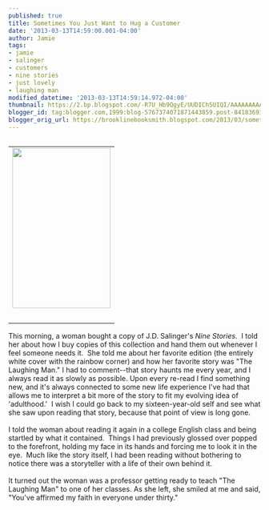 ```yaml
---
published: true
title: Sometimes You Just Want to Hug a Customer
date: '2013-03-13T14:59:00.001-04:00'
author: Jamie
tags:
- jamie
- salinger
- customers
- nine stories
- just lovely
- laughing man
modified_datetime: '2013-03-13T14:59:14.972-04:00'
thumbnail: https://2.bp.blogspot.com/-R7U_Hb9QgyE/UUDICh5UIQI/AAAAAAAAATI/WL06Ls-V21c/s72-c/ninestories.jpg
blogger_id: tag:blogger.com,1999:blog-5767374071871443859.post-8418369125083661931
blogger_orig_url: https://brooklinebooksmith.blogspot.com/2013/03/sometimes-you-just-want-to-hug-customer.html
---
```


<table cellpadding="0" cellspacing="0" class="tr-caption-container" style="float: right; margin-left: 1em; text-align: right;"><tbody><tr><td style="text-align: center;"><a href="https://2.bp.blogspot.com/-R7U_Hb9QgyE/UUDICh5UIQI/AAAAAAAAATI/WL06Ls-V21c/s1600/ninestories.jpg" imageanchor="1" style="clear: right; margin-bottom: 1em; margin-left: auto; margin-right: auto;"><img border="0" height="320" src="https://2.bp.blogspot.com/-R7U_Hb9QgyE/UUDICh5UIQI/AAAAAAAAATI/WL06Ls-V21c/s320/ninestories.jpg" width="196" /></a></td></tr><tr><td class="tr-caption" style="text-align: center;"><br /></td></tr></tbody></table>This morning, a woman bought a copy of J.D. Salinger's <i>Nine Stories</i>. &nbsp;I told her about how I buy copies of this collection and hand them out whenever I feel someone needs it. &nbsp;She told me about her favorite edition (the entirely white cover with the rainbow corner) and how her favorite story was "The Laughing Man." I had to comment--that story haunts me every year, and I always read it as slowly as possible. Upon every re-read I find something new, and it's always connected to some new life experience I've had that allows me to interpret a bit more of the story to fit my evolving idea of 'adulthood.' &nbsp;I wish I could go back to my sixteen-year-old self and see what she saw upon reading that story, because that point of view is long gone. <br /><br />I told the woman about reading it again in a college English class and being startled by what it contained. &nbsp;Things I had previously glossed over popped to the forefront, holding my face in its hands and forcing me to look it in the eye. &nbsp;Much like the story itself, I had been reading without bothering to notice there was a storyteller with a life of their own behind it.<br /><br />It turned out the woman was a professor getting ready to teach "The Laughing Man" to one of her classes.&nbsp;As she left, she smiled at me and said, "You've affirmed my faith in everyone under thirty."<br /><br /><br /><br /><br />